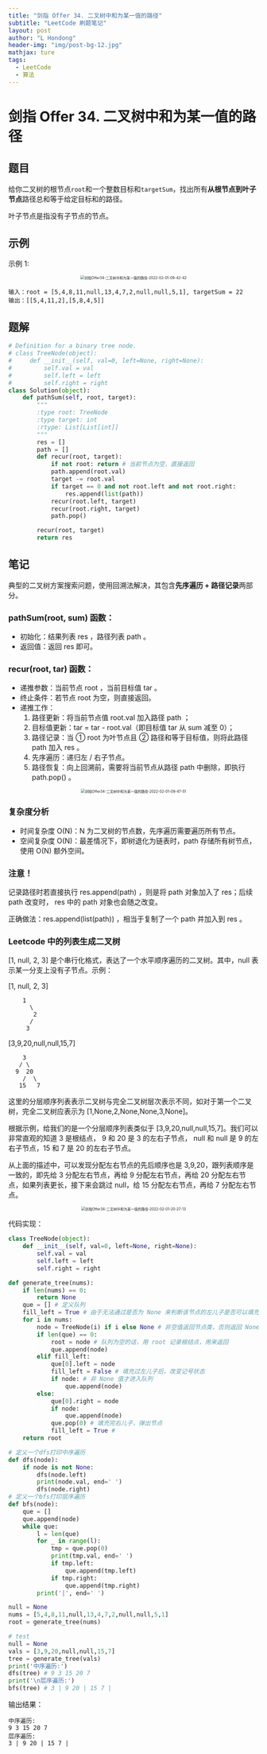 ```yaml
---
title: "剑指 Offer 34. 二叉树中和为某一值的路径"
subtitle: "LeetCode 刷题笔记"
layout: post
author: "L Hondong"
header-img: "img/post-bg-12.jpg"
mathjax: ture
tags:
  - LeetCode
  - 算法
---
```


# 剑指 Offer 34. 二叉树中和为某一值的路径

## 题目

给你二叉树的根节点`root`和一个整数目标和`targetSum`，找出所有**从根节点到叶子节点**路径总和等于给定目标和的路径。

叶子节点是指没有子节点的节点。

## 示例

示例 1:

<div align=center><img src="/Assets/Images/剑指Offer34-二叉树中和为某一值的路径-2022-02-01-09-42-42.png" alt="剑指Offer34-二叉树中和为某一值的路径-2022-02-01-09-42-42" style="zoom:50%;" /></div>

```
输入：root = [5,4,8,11,null,13,4,7,2,null,null,5,1], targetSum = 22
输出：[[5,4,11,2],[5,8,4,5]]
```

## 题解

```python
# Definition for a binary tree node.
# class TreeNode(object):
#     def __init__(self, val=0, left=None, right=None):
#         self.val = val
#         self.left = left
#         self.right = right
class Solution(object):
    def pathSum(self, root, target):
        """
        :type root: TreeNode
        :type target: int
        :rtype: List[List[int]]
        """
        res = []
        path = []
        def recur(root, target):
            if not root: return # 当前节点为空，直接返回
            path.append(root.val)
            target -= root.val
            if target == 0 and not root.left and not root.right:
                res.append(list(path))
            recur(root.left, target)
            recur(root.right, target)
            path.pop()

        recur(root, target)
        return res
```

## 笔记

典型的二叉树方案搜索问题，使用回溯法解决，其包含**先序遍历 + 路径记录**两部分。

### pathSum(root, sum) 函数：

- 初始化：结果列表 res ，路径列表 path 。
- 返回值：返回 res 即可。

### recur(root, tar) 函数：

- 递推参数：当前节点 root ，当前目标值 tar 。
- 终止条件：若节点 root 为空，则直接返回。
- 递推工作：
  1. 路径更新：将当前节点值 root.val 加入路径 path ；
  2. 目标值更新：tar = tar - root.val（即目标值 tar 从 sum 减至 0）；
  3. 路径记录：当 ① root 为叶节点且 ② 路径和等于目标值，则将此路径 path 加入 res 。
  4. 先序遍历：递归左 / 右子节点。
  5. 路径恢复：向上回溯前，需要将当前节点从路径 path 中删除，即执行 path.pop() 。

<div align=center><img src="/Assets/Images/剑指Offer34-二叉树中和为某一值的路径-2022-02-01-09-47-51.png" alt="剑指Offer34-二叉树中和为某一值的路径-2022-02-01-09-47-51" style="zoom:50%;" /></div>

### 复杂度分析

- 时间复杂度 O(N)：N 为二叉树的节点数，先序遍历需要遍历所有节点。
- 空间复杂度 O(N)：最差情况下，即树退化为链表时，path 存储所有树节点，使用 O(N) 额外空间。

### 注意！

记录路径时若直接执行 res.append(path) ，则是将 path 对象加入了 res；后续 path 改变时， res 中的 path 对象也会随之改变。

正确做法：res.append(list(path)) ，相当于复制了一个 path 并加入到 res 。

### Leetcode 中的列表生成二叉树

[1, null, 2, 3] 是个串行化格式，表达了一个水平顺序遍历的二叉树。其中，null 表示某一分支上没有子节点。示例：

[1, null, 2, 3]

```
    1
      \
       2
      /
     3
```

[3,9,20,null,null,15,7]

```
    3
   / \
  9  20
    /  \
   15   7
```

这里的分层顺序列表表示二叉树与完全二叉树层次表示不同，如对于第一个二叉树，完全二叉树应表示为 [1,None,2,None,None,3,None]。

根据示例，给我们的是一个分层顺序列表类似于 [3,9,20,null,null,15,7]。我们可以非常直观的知道 3 是根结点， 9 和 20 是 3 的左右子节点， null 和 null 是 9 的左右子节点，15 和 7 是 20 的左右子节点。

从上面的描述中，可以发现分配左右节点的先后顺序也是 3,9,20，跟列表顺序是一致的，即先给 3 分配左右节点，再给 9 分配左右节点，再给 20 分配左右节点，如果列表更长，接下来会跳过 null，给 15 分配左右节点，再给 7 分配左右节点。

<div align=center><img src="/Assets/Images/剑指Offer34-二叉树中和为某一值的路径-2022-02-01-20-27-13.png" alt="剑指Offer34-二叉树中和为某一值的路径-2022-02-01-20-27-13" style="zoom:50%;" /></div>

代码实现：

```python
class TreeNode(object):
    def __init__(self, val=0, left=None, right=None):
        self.val = val
        self.left = left
        self.right = right

def generate_tree(nums):
    if len(nums) == 0:
        return None
    que = [] # 定义队列
    fill_left = True # 由于无法通过是否为 None 来判断该节点的左儿子是否可以填充，用一个记号判断是否需要填充左节点
    for i in nums:
        node = TreeNode(i) if i else None # 非空值返回节点类，否则返回 None
        if len(que) == 0:
            root = node # 队列为空的话，用 root 记录根结点，用来返回
            que.append(node)
        elif fill_left:
            que[0].left = node
            fill_left = False # 填充过左儿子后，改变记号状态
            if node: # 非 None 值才进入队列
                que.append(node)
        else:
            que[0].right = node
            if node:
                que.append(node)
            que.pop(0) # 填充完右儿子，弹出节点
            fill_left = True # 
    return root

# 定义一个dfs打印中序遍历
def dfs(node):
    if node is not None:
        dfs(node.left)
        print(node.val, end=' ')
        dfs(node.right)
# 定义一个bfs打印层序遍历
def bfs(node):
    que = []
    que.append(node)
    while que:
        l = len(que)
        for _ in range(l):
            tmp = que.pop(0)
            print(tmp.val, end=' ')
            if tmp.left:
                que.append(tmp.left)
            if tmp.right:
                que.append(tmp.right)
        print('|', end=' ')

null = None
nums = [5,4,8,11,null,13,4,7,2,null,null,5,1]
root = generate_tree(nums)

# test
null = None
vals = [3,9,20,null,null,15,7]
tree = generate_tree(vals) 
print('中序遍历:')    
dfs(tree) # 9 3 15 20 7 
print('\n层序遍历:')
bfs(tree) # 3 | 9 20 | 15 7 |
```

输出结果：

```
中序遍历:
9 3 15 20 7 
层序遍历:
3 | 9 20 | 15 7 |
```
